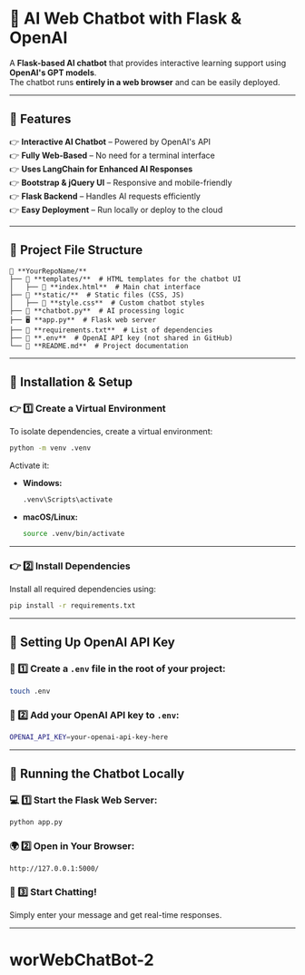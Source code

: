 # 📌 AI Web Chatbot with Flask & OpenAI

A **Flask-based AI chatbot** that provides interactive learning support using **OpenAI's GPT models**.  
The chatbot runs **entirely in a web browser** and can be easily deployed.

---

## 🚀 Features

👉 **Interactive AI Chatbot** – Powered by OpenAI's API  
👉 **Fully Web-Based** – No need for a terminal interface  
👉 **Uses LangChain for Enhanced AI Responses**  
👉 **Bootstrap & jQuery UI** – Responsive and mobile-friendly  
👉 **Flask Backend** – Handles AI requests efficiently  
👉 **Easy Deployment** – Run locally or deploy to the cloud  

---

## 📌 Project File Structure

```
📂 **YourRepoName/**  
├── 📁 **templates/**  # HTML templates for the chatbot UI  
│   ├── 📄 **index.html**  # Main chat interface  
├── 📁 **static/**  # Static files (CSS, JS)  
│   ├── 🎨 **style.css**  # Custom chatbot styles  
├── 📝 **chatbot.py**  # AI processing logic  
├── 🖥 **app.py**  # Flask web server  
├── 📄 **requirements.txt**  # List of dependencies  
├── 🔑 **.env**  # OpenAI API key (not shared in GitHub)  
└── 📖 **README.md**  # Project documentation  
```

---

## 📌 Installation & Setup

### 👉 1️⃣ Create a Virtual Environment
To isolate dependencies, create a virtual environment:

```sh
python -m venv .venv
```

Activate it:

- **Windows:**
  ```sh
  .venv\Scripts\activate
  ```
- **macOS/Linux:**
  ```sh
  source .venv/bin/activate
  ```

---

### 👉 2️⃣ Install Dependencies
Install all required dependencies using:

```sh
pip install -r requirements.txt
```

---

## 📌 Setting Up OpenAI API Key

### 🔧 1️⃣ Create a `.env` file in the root of your project:
```sh
touch .env
```

### 🔐 2️⃣ Add your **OpenAI API key** to `.env`:
```sh
OPENAI_API_KEY=your-openai-api-key-here
```

---

## 🎯 Running the Chatbot Locally

### 💻 1️⃣ Start the Flask Web Server:
```sh
python app.py
```

### 🌍 2️⃣ Open in Your Browser:
```
http://127.0.0.1:5000/
```

### 💬 3️⃣ Start Chatting!  
Simply enter your message and get real-time responses.

---


# worWebChatBot-2

